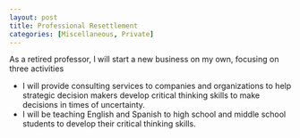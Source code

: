 ```yaml
---
layout: post
title: Professional Resettlement
categories: [Miscellaneous, Private]
---
```


As a retired professor, I will start a new business on my own, focusing on three activities
- I will provide consulting services to companies and organizations to help strategic decision makers develop critical thinking skills to make decisions in times of uncertainty.
- I will be teaching English and Spanish to high school and middle school students to develop their critical thinking skills. 

